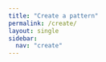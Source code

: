 ```yaml
---
title: "Create a pattern"
permalink: /create/
layout: single
sidebar:
  nav: "create"
---
```


<link rel="stylesheet" href="{{ '/assets/react-create/static/css/main.css' | relative_url }}">
<script src="{{ '/assets/react-create/static/js/main.83a0a60c.js' | relative_url }}" defer></script>